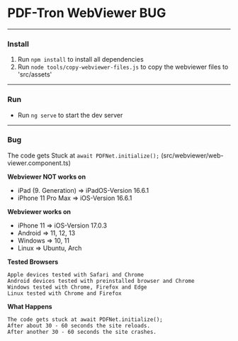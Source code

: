 # PDF-Tron WebViewer BUG

---

### Install

1. Run `npm install` to install all dependencies
2. Run `node tools/copy-webviewer-files.js` to copy the webviewer files to 'src/assets'

---

### Run
- Run `ng serve` to start the dev server

---

### Bug

The code gets Stuck at `await PDFNet.initialize();` (src/webviewer/web-viewer.component.ts)

**Webviewer NOT works on**
- iPad (9. Generation) => iPadOS-Version 16.6.1
- iPhone 11 Pro Max => iOS-Version 16.6.1

**Webviewer works on**
- iPhone 11 => iOS-Version 17.0.3
- Android => 11, 12, 13
- Windows => 10, 11
- Linux => Ubuntu, Arch

**Tested Browsers**
```text
Apple devices tested with Safari and Chrome
Android devices tested with preinstalled browser and Chrome
Windows tested with Chrome, Firefox and Edge
Linux tested with Chrome and Firefox
```

**What Happens**
```text
The code gets stuck at await PDFNet.initialize();
After about 30 - 60 seconds the site reloads.
After another 30 - 60 seconds the site crashes.
```
